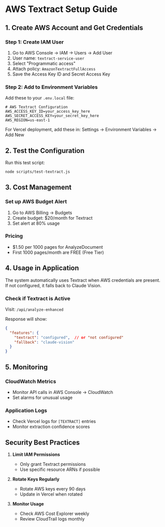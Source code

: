 # AWS Textract Setup Guide

## 1. Create AWS Account and Get Credentials

### Step 1: Create IAM User
1. Go to AWS Console → IAM → Users → Add User
2. User name: `textract-service-user`
3. Select "Programmatic access"
4. Attach policy: `AmazonTextractFullAccess`
5. Save the Access Key ID and Secret Access Key

### Step 2: Add to Environment Variables

Add these to your `.env.local` file:

```env
# AWS Textract Configuration
AWS_ACCESS_KEY_ID=your_access_key_here
AWS_SECRET_ACCESS_KEY=your_secret_key_here
AWS_REGION=us-east-1
```

For Vercel deployment, add these in:
Settings → Environment Variables → Add New

## 2. Test the Configuration

Run this test script:

```bash
node scripts/test-textract.js
```

## 3. Cost Management

### Set up AWS Budget Alert
1. Go to AWS Billing → Budgets
2. Create budget: $20/month for Textract
3. Set alert at 80% usage

### Pricing
- $1.50 per 1000 pages for AnalyzeDocument
- First 1000 pages/month are FREE (Free Tier)

## 4. Usage in Application

The system automatically uses Textract when AWS credentials are present.
If not configured, it falls back to Claude Vision.

### Check if Textract is Active

Visit: `/api/analyze-enhanced`

Response will show:
```json
{
  "features": {
    "textract": "configured",  // or "not configured"
    "fallback": "claude-vision"
  }
}
```

## 5. Monitoring

### CloudWatch Metrics
- Monitor API calls in AWS Console → CloudWatch
- Set alarms for unusual usage

### Application Logs
- Check Vercel logs for `[TEXTRACT]` entries
- Monitor extraction confidence scores

## Security Best Practices

1. **Limit IAM Permissions**
   - Only grant Textract permissions
   - Use specific resource ARNs if possible

2. **Rotate Keys Regularly**
   - Rotate AWS keys every 90 days
   - Update in Vercel when rotated

3. **Monitor Usage**
   - Check AWS Cost Explorer weekly
   - Review CloudTrail logs monthly